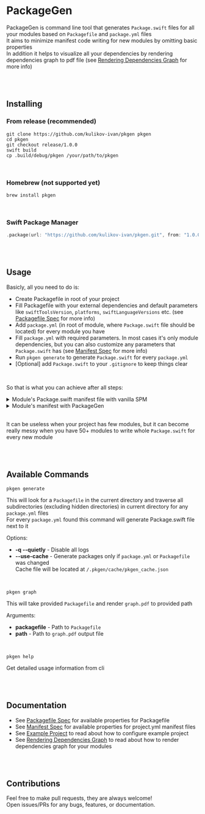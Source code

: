 # PackageGen

PackageGen is command line tool that generates `Package.swift` files for all your modules based on `Packagefile` and `package.yml` files  
It aims to minimize manifest code writing for new modules by omitting basic properties  
In addition it helps to visualize all your dependencies by rendering dependencies graph to pdf file (see [Rendering Dependencies Graph](https://github.com/kulikov-ivan/pkgen/blob/dev/Docs/GraphRendering.md) for more info)  

<br />
<br />

## Installing

### From release (recommended)
```shell
git clone https://github.com/kulikov-ivan/pkgen pkgen
cd pkgen
git checkout release/1.0.0
swift build
cp .build/debug/pkgen /your/path/to/pkgen
```

<br />

### Homebrew (not supported yet)

```shell
brew install pkgen
```

<br />

### Swift Package Manager

```swift
.package(url: "https://github.com/kulikov-ivan/pkgen.git", from: "1.0.0")
```

<br />
<br />

## Usage

Basicly, all you need to do is:  

- Create Packagefile in root of your project  
- Fill Packagefile with your external dependencies and default parameters like `swiftToolsVersion`, `platforms`, `swiftLanguageVersions` etc. (see [Packagefile Spec](https://github.com/kulikov-ivan/pkgen/blob/dev/Docs/PackagefileSpec.md) for more info)  
- Add `package.yml` (in root of module, where `Package.swift` file should be located) for every module you have  
- Fill `package.yml` with required parameters. In most cases it's only module dependencies, but you can also customize any parameters that `Package.swift` has (see [Manifest Spec](https://github.com/kulikov-ivan/pkgen/blob/dev/Docs/ManifestSpec.md) for more info)  
- Run `pkgen generate` to generate `Package.swift` for every `package.yml`  
- [Optional] add `Package.swift` to your `.gitignore` to keep things clear  

<br />

So that is what you can achieve after all steps:  

<details>
  <summary>Module's Package.swift manifest file with vanilla SPM</summary>

```swift
// swift-tools-version:5.3

import PackageDescription

let name: String = "ModuleA"

let platforms: [SupportedPlatform] = [
    .iOS(.v14)
]

let dependencies: [Package.Dependency] = [
    .package(path: "../ModuleB"),
    .package(path: "../ModuleC"),
    .package(path: "../ModuleD"),
    .package(url: "https://github.com/ReactiveX/RxSwift.git", .exact("6.2.0")),
    .package(url: "https://github.com/Alamofire/Alamofire.git", .upToNextMajor(from: "5.2.0"))
]

let products: [Product] = [
    .library(
        name: "Constants",
        targets: [
            "Constants"
        ]
    )
]

let targets: [Target] = [
    .target(
        name: "ModuleA",
        dependencies: [
            .product(name: "ModuleB", package: "ModuleB"),
            .product(name: "ModuleC", package: "ModuleC"),
            .product(name: "ModuleD", package: "ModuleD"),
            .product(name: "RxSwift", package: "RxSwift"),
            .product(name: "Alamofire", package: "Alamofire")
        ],
        path: "Sources"
    )
]

let package = Package(
    name: name,
    platforms: platforms,
    products: products,
    dependencies: dependencies,
    targets: targets
)

```

</details>

<details>
  <summary>Module's manifest with PackageGen</summary>

<br />

`Packagefile`:
```yml
swiftToolsVersion: '5.3'

platforms:
  iOS: v14

dependencies:
  - github: ReactiveX/RxSwift
    exact: '6.2.0'
  - github: Alamofire/Alamofire
    upToNextMajor: '5.2.0'

```

<br />

`package.yml`:
```yml
dependencies:
  - ModuleB
  - ModuleC
  - ModuleD
  - RxSwift
  - PromiseKit

```

</details>

<br />

It can be useless when your project has few modules, but it can become really messy when you have 50+ modules to write whole `Package.swift` for every new module  

<br />
<br />

## Available Commands

```shell
pkgen generate
```

This will look for a `Packagefile` in the current directory and traverse all subdirectories (excluding hidden directories) in current directory for any `package.yml` files  
For every `package.yml` found this command will generate Package.swift file next to it  

Options:

- **-q --quietly** - Disable all logs
- **--use-cache** - Generate packages only if `package.yml` or `Packagefile` was changed  
Cache file will be located at `/.pkgen/cache/pkgen_cache.json`

<br />

```shell
pkgen graph
```

This will take provided `Packagefile` and render `graph.pdf` to provided path  

Arguments:

- **packagefile** - Path to `Packagefile`
- **path** - Path to `graph.pdf` output file

<br />

```shell
pkgen help
```

Get detailed usage information from cli  

<br />
<br />

## Documentation

- See [Packagefile Spec](https://github.com/kulikov-ivan/pkgen/blob/dev/Docs/PackagefileSpec.md) for available properties for Packagefile  
- See [Manifest Spec](https://github.com/kulikov-ivan/pkgen/blob/dev/Docs/ManifestSpec.md) for available properties for project.yml manifest files  
- See [Example Project](https://github.com/kulikov-ivan/pkgen/blob/dev/Docs/ExampleProject.md) to read about how to configure example project  
- See [Rendering Dependencies Graph](https://github.com/kulikov-ivan/pkgen/blob/dev/Docs/GraphRendering.md) to read about how to render dependencies graph for your modules  

<br />
<br />

## Contributions
Feel free to make pull requests, they are always welcome!  
Open issues/PRs for any bugs, features, or documentation.
